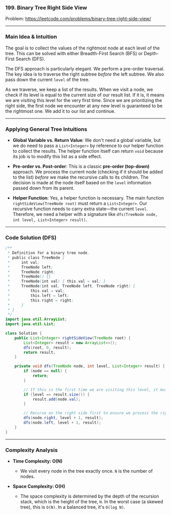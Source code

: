 ### 199. Binary Tree Right Side View
Problem: https://leetcode.com/problems/binary-tree-right-side-view/

---

### Main Idea & Intuition

The goal is to collect the values of the rightmost node at each level of the tree. This can be solved with either Breadth-First Search (BFS) or Depth-First Search (DFS).

The DFS approach is particularly elegant. We perform a pre-order traversal. The key idea is to traverse the right subtree *before* the left subtree. We also pass down the current `level` of the tree.

As we traverse, we keep a list of the results. When we visit a node, we check if its level is equal to the current size of our result list. If it is, it means we are visiting this level for the very first time. Since we are prioritizing the right side, the first node we encounter at any new level is guaranteed to be the rightmost one. We add it to our list and continue.

---

### Applying General Tree Intuitions

-   **Global Variable vs. Return Value**: We don't need a global variable, but we do need to pass a `List<Integer>` by reference to our helper function to collect the results. The helper function itself can return `void` because its job is to modify this list as a side effect.

-   **Pre-order vs. Post-order**: This is a classic **pre-order (top-down)** approach. We process the current node (checking if it should be added to the list) *before* we make the recursive calls to its children. The decision is made at the node itself based on the `level` information passed down from its parent.

-   **Helper Function**: Yes, a helper function is necessary. The main function `rightSideView(TreeNode root)` must return a `List<Integer>`. Our recursive function needs to carry extra state—the current `level`. Therefore, we need a helper with a signature like `dfs(TreeNode node, int level, List<Integer> result)`.

--- 

### Code Solution (DFS)

```java
/**
 * Definition for a binary tree node.
 * public class TreeNode {
 *     int val;
 *     TreeNode left;
 *     TreeNode right;
 *     TreeNode() {}
 *     TreeNode(int val) { this.val = val; }
 *     TreeNode(int val, TreeNode left, TreeNode right) {
 *         this.val = val;
 *         this.left = left;
 *         this.right = right;
 *     }
 * }
 */
import java.util.ArrayList;
import java.util.List;

class Solution {
    public List<Integer> rightSideView(TreeNode root) {
        List<Integer> result = new ArrayList<>();
        dfs(root, 0, result);
        return result;
    }

    private void dfs(TreeNode node, int level, List<Integer> result) {
        if (node == null) {
            return;
        }

        // If this is the first time we are visiting this level, it must be the rightmost node.
        if (level == result.size()) {
            result.add(node.val);
        }

        // Recurse on the right side first to ensure we process the rightmost nodes first.
        dfs(node.right, level + 1, result);
        dfs(node.left, level + 1, result);
    }
}
```

---

### Complexity Analysis

*   **Time Complexity: O(N)**
    *   We visit every node in the tree exactly once. `N` is the number of nodes.

*   **Space Complexity: O(H)**
    *   The space complexity is determined by the depth of the recursion stack, which is the height of the tree, `H`. In the worst case (a skewed tree), this is `O(N)`. In a balanced tree, it's `O(log N)`.
